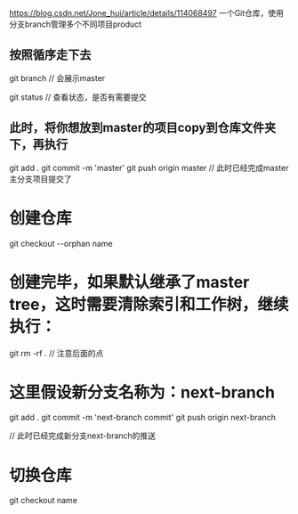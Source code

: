 
https://blog.csdn.net/Jone_hui/article/details/114068497
一个Git仓库，使用分支branch管理多个不同项目product

## 按照循序走下去

git branch // 会展示master
 
git status // 查看状态，是否有需要提交

## 此时，将你想放到master的项目copy到仓库文件夹下，再执行
git add .
git commit -m 'master'
git push origin master
// 此时已经完成master主分支项目提交了
# 创建仓库
git checkout --orphan name
#  创建完毕，如果默认继承了master tree，这时需要清除索引和工作树，继续执行：
git rm -rf . // 注意后面的点
# 这里假设新分支名称为：next-branch
 
git add .
git commit -m 'next-branch commit'
git push origin next-branch
 
// 此时已经完成新分支next-branch的推送

# 切换仓库
git checkout name
